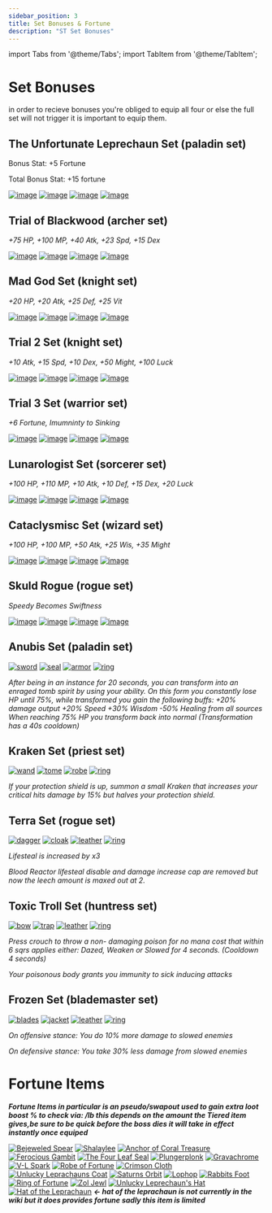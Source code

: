 ```yaml
---
sidebar_position: 3
title: Set Bonuses & Fortune
description: "ST Set Bonuses"
---
```


import Tabs from '@theme/Tabs';
import TabItem from '@theme/TabItem';

<Tabs>
  <TabItem value="Normal" label="Normal" default>

# Set Bonuses
in order to recieve bonuses you're obliged to equip all four or else the full set will not trigger it is important to equip them.

## The Unfortunate Leprechaun Set (paladin set)

Bonus Stat: +5 Fortune 

Total Bonus Stat: +15 fortune

[![image](https://media.discordapp.net/attachments/1118235017550778448/1153144641470873630/Shalaylee.png?width=130&height=130)](https://wiki.valorserver.com/docs/items/weapons/swords/ut/shalaylee)
[![image](https://media.discordapp.net/attachments/1118235017550778448/1153144813168898048/The_Four-Leaf_Seal.png?width=130&height=130)](https://wiki.valorserver.com/docs/items/abilities/seals/ut/the_four_leaf_seal)
[![image](https://media.discordapp.net/attachments/1118235017550778448/1153144514878378095/Unlucky_Leprechauns_Coat.png?width=130&height=130)](https://wiki.valorserver.com/docs/items/armors/heavys/ut/unlucky_armor)
[![image](https://media.discordapp.net/attachments/1118235017550778448/1153144297961562162/Unlucky_Leprechauns_Hat.png?width=130&height=130)](https://wiki.valorserver.com/docs/items/rings/ut/unlucky_hat)

## Trial of Blackwood (archer set)

*+75 HP, +100 MP, +40 Atk, +23 Spd, +15 Dex*
    
[![image](https://user-images.githubusercontent.com/114798136/208787256-fddd2995-7f76-4079-b192-d0c3fd6a6c62.png)](https://wiki.valorserver.com/docs/items/weapons/bows/legendary/blackwood_piercer)
[![image](https://user-images.githubusercontent.com/114798136/208787304-666f0169-f888-4677-8b46-02b4efd331ab.png)](https://wiki.valorserver.com/docs/items/abilities/quivers/legendary/darkroot_quiver)
[![image](https://user-images.githubusercontent.com/114798136/208787328-3466f132-54e9-4f71-8de0-f2814ce3e0ae.png)](https://wiki.valorserver.com/docs/items/armors/lights/legendary/blackwood_carapace)
[![image](https://user-images.githubusercontent.com/114798136/208787349-afcb1600-9ad3-4ca3-b9ee-23e5adae06bf.png)](https://wiki.valorserver.com/docs/items/rings/legendary/necklace_of_therani)

## Mad God Set (knight set)

*+20 HP, +20 Atk, +25 Def, +25 Vit*

[![image](https://user-images.githubusercontent.com/114798136/208787759-1ef67f0f-6f8f-4396-93dc-d72aae7cc681.png)](https://wiki.valorserver.com/docs/items/weapons/swords/fabled/blade_of_the_mad_god)
[![image](https://user-images.githubusercontent.com/114798136/208787782-789047f3-aecb-4d4a-b9d6-e0621d90e169.png)](https://wiki.valorserver.com/docs/items/abilities/shield/fabled/protector_of_the_mad_god)
[![image](https://user-images.githubusercontent.com/114798136/208787811-8a3ec939-a3d9-44a5-ac2e-654ca86b17d6.png)](https://wiki.valorserver.com/docs/items/armors/heavys/fabled/breastplate_of_the_mad_god)
[![image](https://user-images.githubusercontent.com/114798136/208787856-138c1100-53a1-446c-abc8-fbaef01cad66.png)](https://wiki.valorserver.com/docs/items/rings/fabled/cape_of_the_mad_god)

## Trial 2 Set (knight set)

*+10 Atk, +15 Spd, +10 Dex, +50 Might, +100 Luck*

[![image](https://user-images.githubusercontent.com/114798136/208788256-0a62a7e7-83db-4393-877d-c15cddcdc0d9.png)](https://wiki.valorserver.com/docs/items/weapons/swords/legendary/skirmisher)
[![image](https://user-images.githubusercontent.com/114798136/208788278-81549665-74ff-4911-9080-7ff7d30fef1c.png)](https://wiki.valorserver.com/docs/items/abilities/shield/legendary/reign_maker)
[![image](https://user-images.githubusercontent.com/114798136/208788292-4b453753-7f54-4d21-8e76-8ffa9f0ddef8.png)](https://wiki.valorserver.com/docs/items/armors/heavys/legendary/plate_of_righteous_fury)
[![image](https://user-images.githubusercontent.com/114798136/208788314-7e8a7cca-5257-4ac5-839c-fdfb8b9b0b65.png)](https://wiki.valorserver.com/docs/items/rings/legendary/warped_judgement_necklace)

## Trial 3 Set (warrior set)

*+6 Fortune, Imumninty to Sinking*

[![image](https://user-images.githubusercontent.com/114798136/208788951-03d6f340-27b1-4f2a-bc50-d76f3df44baf.png)](https://wiki.valorserver.com/docs/items/weapons/swords/legendary/bejeweled_spear)
[![image](https://user-images.githubusercontent.com/114798136/208788911-1de986d6-c6f7-464b-aeb3-5d9e56973d6f.png)](https://wiki.valorserver.com/docs/items/abilities/helms/legendary/plungerplonk)
[![image](https://user-images.githubusercontent.com/114798136/208788986-8dd3d12f-b8bf-45fa-aa3f-e7b485546c4d.png)](https://wiki.valorserver.com/docs/items/armors/heavys/legendary/shiny_divers_breastplate)
[![image](https://user-images.githubusercontent.com/114798136/208789071-85071291-4541-4fe7-a27a-797c72238db7.png)](https://wiki.valorserver.com/docs/items/rings/legendary/divers_sunken_boot)

## Lunarologist Set (sorcerer set)

*+100 HP, +110 MP, +10 Atk, +10 Def, +15 Dex, +20 Luck*

[![image](https://user-images.githubusercontent.com/114798136/208789606-974515ec-e23d-40ef-92c7-eee00f320125.png)](https://wiki.valorserver.com/docs/items/weapons/wands/legendary/stargazer)
[![image](https://user-images.githubusercontent.com/114798136/208789620-89e0ee2a-e675-4ad5-af99-c868adc18ccf.png)](https://wiki.valorserver.com/docs/items/abilities/scepters/legendary/lunar_ark)
[![image](https://user-images.githubusercontent.com/114798136/208789696-d9510018-aa1f-4e5c-ac15-5b13b34d52ac.png)](https://wiki.valorserver.com/docs/items/armors/robes/legendary/lunar_shawl)
[![image](https://user-images.githubusercontent.com/114798136/208789719-ae4b16f7-125c-4ede-b823-26e5913bbd65.png)](https://wiki.valorserver.com/docs/items/rings/legendary/selenic_clasp)

## Cataclysmisc Set (wizard set)

*+100 HP, +100 MP, +50 Atk, +25 Wis, +35 Might*

[![image](https://user-images.githubusercontent.com/114798136/208790153-0a707080-ad44-4cb1-b7aa-d1ecb5e7ea66.png)](https://wiki.valorserver.com/docs/items/weapons/staves/legendary/the_2_k)
[![image](https://user-images.githubusercontent.com/114798136/208790169-bc590efc-6c13-4b9c-85c7-1f59c8f2689c.png)](https://wiki.valorserver.com/docs/items/abilities/spells/legendary/calling_of_the_storm)
[![image](https://user-images.githubusercontent.com/114798136/208790179-f7043926-3c12-4ce9-8043-0eeee7690bbb.png)](https://wiki.valorserver.com/docs/items/armors/robes/legendary/elemental_drape)
[![image](https://user-images.githubusercontent.com/114798136/208790195-221d9841-c072-4c3c-911d-b28983da2bff.png)](https://wiki.valorserver.com/docs/items/rings/legendary/stormcallers_horns)

## Skuld Rogue (rogue set)

*Speedy Becomes Swiftness*

[![image](https://user-images.githubusercontent.com/114798136/208790315-76bf1cce-14b9-4c55-9a62-2445811c3bfa.png)](https://wiki.valorserver.com/docs/items/weapons/daggers/ut/etherite_dagger)
[![image](https://user-images.githubusercontent.com/114798136/208790330-0e3c3ab5-83b3-41ad-8151-c259fdd9800d.png)](https://wiki.valorserver.com/docs/items/abilities/cloaks/ut/ghastly_drape)
[![image](https://user-images.githubusercontent.com/114798136/208790344-6627867d-3c85-48c5-8a01-7a110b04b401.png)](https://wiki.valorserver.com/docs/items/armors/lights/ut/mantle_of_skuld)
[![image](https://user-images.githubusercontent.com/114798136/208790359-177d12c8-a935-483a-8e2b-72c60f10ec81.png)](https://wiki.valorserver.com/docs/items/rings/ut/spectral_ring_of_horrors)

</TabItem>
  <TabItem value="Alert" label="Alert">

## Anubis Set (paladin set)
[![sword](https://media.discordapp.net/attachments/1153114028852396122/1160380481188139028/Pharaohs_Saber.png?ex=65347389&is=6521fe89&hm=6f71eb32156306ae94a16ac27ba1b1e8e2318617eb9552f7bedd1f1edb4048c9&=&width=130&height=130)](https://wiki.valorserver.com/docs/items/weapons/swords/legendary/pharaohs_saber)
[![seal](https://media.discordapp.net/attachments/1153114028852396122/1160380622758494239/Eye_of_Horus.png?ex=653473ab&is=6521feab&hm=e1ddfd617a236e7e3baae2a1fb268c72c07bddb7f71dec5469bed456766ce613&=&width=130&height=130)](https://wiki.valorserver.com/docs/items/abilities/seals/legendary/eye_of_horus)
[![armor](https://media.discordapp.net/attachments/1153114028852396122/1160380747325124679/Armor_of_Anubis.png?ex=653473c8&is=6521fec8&hm=9139dbb2c1833926a602efe728a7a9c5c27b6e50f639310414dded23e99250d9&=&width=130&height=130)](https://wiki.valorserver.com/docs/items/armors/heavys/legendary/armor_of_anubis)
[![ring](https://media.discordapp.net/attachments/1153114028852396122/1160380875758907482/Accursed_Ankh.png?ex=653473e7&is=6521fee7&hm=37f5debfd8082663bd712853b2d49af3c5f755aad2964aca6de27af857d22ba4&=&width=130&height=130)](https://wiki.valorserver.com/docs/items/rings/legendary/anch)

*After being in an instance for 20 seconds, you can transform into an enraged tomb spirit by using your ability.
On this form you constantly lose HP until 75%, while transformed you gain the following buffs:
    +20% damage output
    +20% Speed
    +30% Wisdom
   -50% Healing from all sources
When reaching 75% HP you transform back into normal (Transformation has a 40s cooldown)*

## Kraken Set (priest set)
[![wand](https://media.discordapp.net/attachments/1153114028852396122/1160387520173985874/Seaborn_Trident.png?ex=65347a17&is=65220517&hm=0dd1ad7454bb35d5a14db3bcb4813c5fbbc7ddf33b8eaa45d727a12f7d568834&=&width=130&height=130)](https://wiki.valorserver.com/docs/items/weapons/wands/legendary/seaborn_trident)
[![tome](https://media.discordapp.net/attachments/1153114028852396122/1160387634661699594/Scripture_of_the_Deep_Sea.png?ex=65347a33&is=65220533&hm=7b6d262dcfb36001e6c12acf274ddf2347803554375aab3c88a4e076904e6211&=&width=130&height=130)](https://wiki.valorserver.com/docs/items/abilities/tomes/legendary/scripture_of_the_deep_seas)
[![robe](https://media.discordapp.net/attachments/1153114028852396122/1160387726089138216/Abyssal_Garments.png?ex=65347a48&is=65220548&hm=8c156ddcdbb59555921d46045fec64825be22ef969593a3f7abb81f34c6fbd03&=&width=130&height=130)](https://wiki.valorserver.com/docs/items/armors/robes/legendary/abyssal_garments)
[![ring](https://media.discordapp.net/attachments/1153114028852396122/1160387875129544814/Eye_Of_The_Kraken.png?ex=65347a6c&is=6522056c&hm=e0c51bb61ec459cb3b162f9576b19d9734e379f42bd880f67f0e15f088109856&=&width=130&height=130)](https://wiki.valorserver.com/docs/items/rings/legendary/eye_of_the_kraken)

*If your protection shield is up, summon a small Kraken that increases your critical hits damage by 15% but halves your protection shield.*

## Terra Set (rogue set)
[![dagger](https://media.discordapp.net/attachments/1153114028852396122/1160389617833476156/Overclocked_Blade.png?ex=65347c0b&is=6522070b&hm=62f81cf7c8f789390abddb7180b135cc04fd063ec7f931ccaf1736aaaaf2a21f&=&width=130&height=130)](https://wiki.valorserver.com/docs/items/weapons/daggers/legendary/overclocked_blade)
[![cloak](https://media.discordapp.net/attachments/1153114028852396122/1160389617606996038/Cloak_of_Terradius.png?ex=65347c0b&is=6522070b&hm=b72e19b5c4d5287b097f41e636c39c47193cab46d2aa2a969bd297a02f647d24&=&width=130&height=130)](https://wiki.valorserver.com/docs/items/abilities/cloaks/legendary/cloak_of_terradius)
[![leather](https://media.discordapp.net/attachments/1153114028852396122/1160389617086902335/Sovereign_Reflector.png?ex=65347c0b&is=6522070b&hm=8dd8d7f9c022b2baa0159f8d6b0224571830a71ad15bd3e2b7b73c528ee7f81c&=&width=130&height=130)](https://wiki.valorserver.com/docs/items/armors/lights/legendary/sovergereign_reflector)
[![ring](https://media.discordapp.net/attachments/1153114028852396122/1160389617334353940/Adroit_Core.png?ex=65347c0b&is=6522070b&hm=b7c1a2091410948f0edce5ba7cac67de4b86f968a71303da2d040865462eff0d&=&width=130&height=130)](https://wiki.valorserver.com/docs/items/rings/legendary/adroit_core)

*Lifesteal is increased by x3*

*Blood Reactor lifesteal disable and damage increase cap are removed but now the leech amount is maxed out at 2.*

## Toxic Troll Set (huntress set)

[![bow](https://media.discordapp.net/attachments/1153114028852396122/1160391895722233856/Virulent_Longbow.png?ex=65347e2a&is=6522092a&hm=22945267770afe041f31a8e01a20ed961fbe552862744f365c4d6855ead196bd&=&width=130&height=130)](https://wiki.valorserver.com/docs/items/weapons/bows/legendary/virulent_longbow)
[![trap](https://media.discordapp.net/attachments/1153114028852396122/1160391895218917467/The_Maw_of_Pestilence.png?ex=65347e2a&is=6522092a&hm=eefcbe2d5b13e8af28587c1979cdce7f376fb8778a98add6e5944e83025bd0b0&=&width=130&height=130)](https://wiki.valorserver.com/docs/items/abilities/traps/legendary/the_maw_of_pestilence)
[![leather](https://media.discordapp.net/attachments/1153114028852396122/1160391894971457637/Venom_Cage.png?ex=65347e2a&is=6522092a&hm=a7acba337f205525d4da2b271569391400db8cff412ba006a845d8cba4f63d86&=&width=130&height=130)](https://wiki.valorserver.com/docs/items/armors/lights/legendary/venom_cage)
[![ring](https://media.discordapp.net/attachments/1153114028852396122/1160391895499939850/Contagion_Bracelet.png?ex=65347e2a&is=6522092a&hm=60caaa3d75576f39fea2f68eae6a6ace2a89c77eb51b739958160e998b58feb9&=&width=130&height=130)](https://wiki.valorserver.com/docs/items/rings/legendary/contagion_bracelet)

*Press crouch to throw a non- damaging poison for no mana cost that within 6 sqrs applies either: Dazed, Weaken or Slowed for 4 seconds. (Cooldown 4 seconds)*

*Your poisonous body grants you immunity to sick inducing attacks*

## Frozen Set (blademaster set)
[![blades](https://media.discordapp.net/attachments/1153114028852396122/1160395155766001734/Frozen_Blades.png?ex=65348134&is=65220c34&hm=c42642f9a342fd1b73408cd2aa889373fcf14454e724a6f864b64cbef082f9a9&=&width=130&height=130)](https://wiki.valorserver.com/docs/items/weapons/blades/legendary/frozen_blades)
[![jacket](https://media.discordapp.net/attachments/1153114028852396122/1160395156126707762/Permafrost_Veil.png?ex=65348134&is=65220c34&hm=d335e5a21b93985d653d4f172a0bd3c9fa9f1e63ad2912deb692ed57194d2dd6&=&width=130&height=130)](https://wiki.valorserver.com/docs/items/abilities/jackets/legendary/permafrost_veil)
[![leather](https://media.discordapp.net/attachments/1153114028852396122/1160395155099107419/Hypothermic_Coat.png?ex=65348134&is=65220c34&hm=d417d343213d0f54e54fa5fa794d97163d60716c761c75907ccd31bdbc0cec0b&=&width=130&height=130)](https://wiki.valorserver.com/docs/items/armors/lights/legendary/hypothermic_coat)
[![ring](https://media.discordapp.net/attachments/1153114028852396122/1160395155438837760/Frozen_Locket.png?ex=65348134&is=65220c34&hm=07d68837a3999327350c00c5cea6f2890cb7dcdc2053392cc869e343a63c5c34&=&width=130&height=130)](https://wiki.valorserver.com/docs/items/rings/legendary/frozen_locket)








*On offensive stance: You do 10% more damage to slowed enemies*

*On defensive stance: You take 30% less damage from slowed enemies*

 </TabItem>
  <TabItem value="Fortune Items" label="Fortune Items">

# Fortune Items
<i>***Fortune Items in particular is an pseudo/swapout used to gain extra loot boost % to check via: /lb this depends on the amount the Tiered item gives,be sure to be quick before the boss dies it will take in effect instantly once equiped***</i> 


[![Bejeweled Spear](https://i.imgur.com/kJEOJEl.png)](https://wiki.valorserver.com/docs/items/weapons/swords/legendary/bejeweled_spear)
[![Shalaylee](https://media.discordapp.net/attachments/1118235017550778448/1153144641470873630/Shalaylee.png?width=130&height=130)](https://wiki.valorserver.com/docs/items/weapons/swords/ut/shalaylee)
[![Anchor of Coral Treasure](https://vwiki.valorserver.com/api/item/picture/anchor%20of%20coral%20treasure)](https://wiki.valorserver.com/docs/items/abilities/anchors/legendary/anchor_of_coral_treasure)
[![Ferocious Gambit](https://vwiki.valorserver.com/api/item/picture/ferocious%20gambit)](https://wiki.valorserver.com/docs/items/abilities/traps/legendary/ferocious_gambit)
[![The Four Leaf Seal](https://media.discordapp.net/attachments/1118235017550778448/1153144813168898048/The_Four-Leaf_Seal.png?width=130&height=130)](https://wiki.valorserver.com/docs/items/abilities/seals/ut/the_four_leaf_seal) 
[![Plungerplonk](https://i.imgur.com/Wni4lJB.png)](https://wiki.valorserver.com/docs/items/abilities/helms/legendary/plungerplonk) 
[![Gravachrome](https://vwiki.valorserver.com/api/item/picture/gravachrome)](https://wiki.valorserver.com/docs/items/armors/lights/ar/gravachrome)
[![V-L Spark](https://vwiki.valorserver.com/api/item/picture/v-l%20spark%20armor)](https://wiki.valorserver.com/docs/items/armors/heavys/legendary/vl_spark_armor)
[![Robe of Fortune](https://vwiki.valorserver.com/api/item/picture/robe%20of%20treasure)](https://wiki.valorserver.com/docs/items/armors/robes/legendary/robe_of_treasure)
[![Crimson Cloth](https://cdn.discordapp.com/attachments/635248759126622254/1021168019126374411/unknown.png)](https://wiki.valorserver.com/docs/items/armors/lights/fabled/crimson_cloth)
[![Unlucky Leprachauns Coat](https://media.discordapp.net/attachments/1118235017550778448/1153144514878378095/Unlucky_Leprechauns_Coat.png?width=130&height=130)](https://wiki.valorserver.com/docs/items/armors/heavys/ut/unlucky_armor)
[![Saturns Orbit](https://vwiki.valorserver.com/api/item/picture/saturn's%20orbit)](https://wiki.valorserver.com/docs/items/rings/ar/saturns_orbit)
[![Lophop](https://vwiki.valorserver.com/api/item/picture/petrified%20lophop)](https://wiki.valorserver.com/docs/items/rings/legendary/petrified_lophop)
[![Rabbits Foot](https://media.discordapp.net/attachments/1118235017550778448/1153144040682954853/Rabbits_Foot.png?width=130&height=130)](https://wiki.valorserver.com/docs/items/rings/ut/rabbits_foot)
[![Ring of Fortune](https://vwiki.valorserver.com/api/item/picture/ring%20of%20fortune)](https://wiki.valorserver.com/docs/items/rings/ut/ring_of_fortune)
[![Zol Jewl](https://vwiki.valorserver.com/api/item/picture/zol%20jewel)](https://wiki.valorserver.com/docs/items/rings/fabled/zol_jewel)
[![Unlucky Leprechaun's Hat](https://media.discordapp.net/attachments/1118235017550778448/1153144297961562162/Unlucky_Leprechauns_Hat.png?width=130&height=130)](https://wiki.valorserver.com/docs/items/rings/ut/unlucky_hat)
[![Hat of the Leprachaun](https://media.discordapp.net/attachments/1118235017550778448/1153144198573342790/Hat_of_the_Leprechaun.png?width=130&height=130)](https://wiki.valorserver.com/docs/items/rings/lg/hat_of_the_leprachaun) ***<- hat of the leprachaun is not currently in the wiki but it does provides fortune sadly this item is limited***

  </TabItem>
</Tabs>

